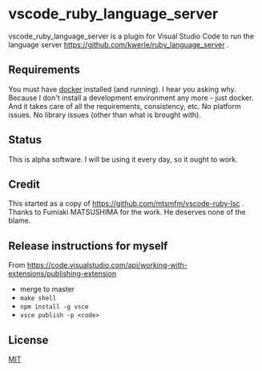 # vscode_ruby_language_server

vscode_ruby_language_server is a plugin for Visual Studio Code to run the language server https://github.com/kwerle/ruby_language_server .

## Requirements

You must have [docker](https://hub.docker.com/search/?type=edition&offering=community) installed (and running).  I hear you asking why.  Because I don't install a development environment any more - just docker.  And it takes care of all the requirements, consistency, etc.  No platform issues.  No library issues (other than what is brought with).

## Status

This is alpha software.  I will be using it every day, so it ought to work.

## Credit

This started as a copy of https://github.com/mtsmfm/vscode-ruby-lsc .  Thanks to Fumiaki MATSUSHIMA for the work.  He deserves none of the blame.

## Release instructions for myself

From https://code.visualstudio.com/api/working-with-extensions/publishing-extension

* merge to master
* `make shell`
* `npm install -g vsce`
* `vsce publish -p <code>`

## License

[MIT](https://opensource.org/licenses/MIT)
